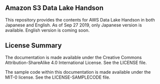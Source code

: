 ## Amazon S3 Data Lake Handson

This repository provides the contents for AWS Data Lake Handson in both Japanese and English. As of Sep 27 2019, only Japanese version is available. English version is coming soon.

## License Summary

The documentation is made available under the Creative Commons Attribution-ShareAlike 4.0 International License. See the LICENSE file.

The sample code within this documentation is made available under the MIT-0 license. See the LICENSE-SAMPLECODE file.
